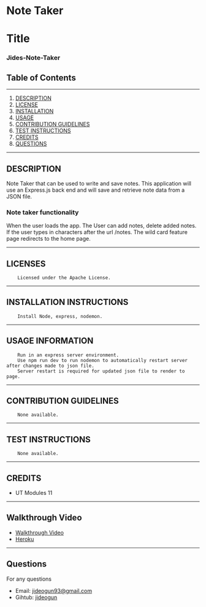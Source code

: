 # Note Taker

# Title
### Jides-Note-Taker
## Table of Contents
---
1. [DESCRIPTION](#description)
2. [LICENSE](#licenses)
3. [INSTALLATION](#installation-instructions)
4. [USAGE](#usage-information)
5. [CONTRIBUTION GUIDELINES](#contribution-guidelines)
6. [TEST INSTRUCTIONS](#test-instructions)
7. [CREDITS](#credits)
8. [QUESTIONS](#questions)
---
 ## DESCRIPTION
 Note Taker that can be used to write and save notes. 
 This application will use an Express.js back end and will save and retrieve note data from a JSON file.
 

   ### Note taker functionality
   When the user loads the app. The User can add notes, delete added notes.
   If the user types in characters after the url /notes. The wild card feature page redirects to the home page.
   
   
 ---
 ## LICENSES
        Licensed under the Apache License.
 ---
 ## INSTALLATION INSTRUCTIONS
 
        Install Node, express, nodemon.
 ---
 ## USAGE INFORMATION
        Run in an express server environment.
        Use npm run dev to run nodemon to automatically restart server after changes made to json file.
        Server restart is required for updated json file to render to page.
 ---
## CONTRIBUTION GUIDELINES
        None available.
---
## TEST INSTRUCTIONS
        None available.
---
## CREDITS
   * UT Modules 11
---

## Walkthrough Video
   * [Walkthrough Video](https://youtu.be/zPBeBrSU8F0)
   * [Heroku](https://nameless-basin-39461.herokuapp.com/notes)
---
## Questions
For any questions 
- Email: [jideogun93@gmail.com](mailto:jideogun93@gmail.com)
- Gihtub: [jideogun](https://github.com/jideogun)
